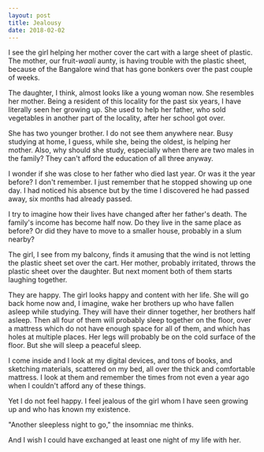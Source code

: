 ```yaml
---
layout: post
title: Jealousy
date: 2018-02-02
---
```

I see the girl helping her mother cover the cart with a large sheet of plastic. The mother, our fruit-*waali* aunty, is having trouble with the plastic sheet, because of the Bangalore wind that has gone bonkers over the past couple of weeks.

The daughter, I think, almost looks like a young woman now. She resembles her mother. Being a resident of this locality for the past six years, I have literally seen her growing up. She used to help her father, who sold vegetables in another part of the locality, after her school got over.

She has two younger brother. I do not see them anywhere near. Busy studying at home, I guess, while she, being the oldest, is helping her mother. Also, why should she study, especially when there are two males in the family? They can't afford the education of all three anyway.

I wonder if she was close to her father who died last year. Or was it the year before? I don't remember. I just remember that he stopped showing up one day. I had noticed his absence but by the time I discovered he had passed away, six months had already passed.

I try to imagine how their lives have changed after her father's death. The family's income has become half now. Do they live in the same place as before? Or did they have to move to a smaller house, probably in a slum nearby?

The girl, I see from my balcony, finds it amusing that the wind is not letting the plastic sheet set over the cart. Her mother, probably irritated, throws the plastic sheet over the daughter. But next moment both of them starts laughing together.

They are happy. The girl looks happy and content with her life. She will go back home now and, I imagine, wake her brothers up who have fallen asleep while studying. They will have their dinner together, her brothers half asleep. Then all four of them will probably sleep together on the floor, over a mattress which do not have enough space for all of them, and which has holes at multiple places. Her legs will probably be on the cold surface of the floor. But she will sleep a peaceful sleep.

I come inside and I look at my digital devices, and tons of books, and sketching materials, scattered on my bed, all over the thick and comfortable mattress. I look at them and remember the times from not even a year ago when I couldn't afford any of these things.

Yet I do not feel happy. I feel jealous of the girl whom I have seen growing up and who has known my existence.

"Another sleepless night to go," the insomniac me thinks.

And I wish I could have exchanged at least one night of my life with her.
